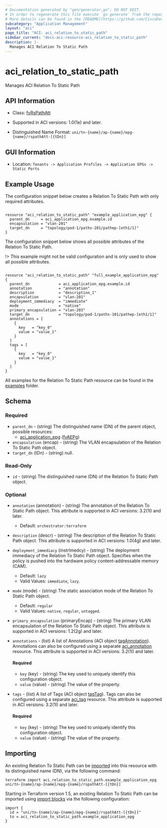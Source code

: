 ```yaml
---
# Documentation generated by "gen/generator.go"; DO NOT EDIT.
# In order to regenerate this file execute `go generate` from the repository root.
# More details can be found in the [README](https://github.com/CiscoDevNet/terraform-provider-aci/blob/master/README.md).
subcategory: "Application Management"
layout: "aci"
page_title: "ACI: aci_relation_to_static_path"
sidebar_current: "docs-aci-resource-aci_relation_to_static_path"
description: |-
  Manages ACI Relation To Static Path
---
```


# aci_relation_to_static_path #

Manages ACI Relation To Static Path



## API Information ##

* Class: [fvRsPathAtt](https://pubhub.devnetcloud.com/media/model-doc-latest/docs/app/index.html#/objects/fvRsPathAtt/overview)

* Supported in ACI versions: 1.0(1e) and later.

* Distinguished Name Format: `uni/tn-{name}/ap-{name}/epg-{name}/rspathAtt-[{tDn}]`

## GUI Information ##

* Location: `Tenants -> Application Profiles -> Application EPGs -> Static Ports`

## Example Usage ##

The configuration snippet below creates a Relation To Static Path with only required attributes.

```hcl

resource "aci_relation_to_static_path" "example_application_epg" {
  parent_dn     = aci_application_epg.example.id
  encapsulation = "vlan-201"
  target_dn     = "topology/pod-1/paths-101/pathep-[eth1/1]"
}

```
The configuration snippet below shows all possible attributes of the Relation To Static Path.

!> This example might not be valid configuration and is only used to show all possible attributes.

```hcl

resource "aci_relation_to_static_path" "full_example_application_epg" {
  parent_dn             = aci_application_epg.example.id
  annotation            = "annotation"
  description           = "description_1"
  encapsulation         = "vlan-201"
  deployment_immediacy  = "immediate"
  mode                  = "native"
  primary_encapsulation = "vlan-203"
  target_dn             = "topology/pod-1/paths-101/pathep-[eth1/1]"
  annotations = [
    {
      key   = "key_0"
      value = "value_1"
    }
  ]
  tags = [
    {
      key   = "key_0"
      value = "value_1"
    }
  ]
}

```

All examples for the Relation To Static Path resource can be found in the [examples](https://github.com/CiscoDevNet/terraform-provider-aci/tree/master/examples/resources/aci_relation_to_static_path) folder.

## Schema ##

### Required ###

* `parent_dn` - (string) The distinguished name (DN) of the parent object, possible resources:
  - [aci_application_epg](https://registry.terraform.io/providers/CiscoDevNet/aci/latest/docs/resources/application_epg) ([fvAEPg](https://pubhub.devnetcloud.com/media/model-doc-latest/docs/app/index.html#/objects/fvAEPg/overview))
* `encapsulation` (encap) - (string) The VLAN encapsulation of the Relation To Static Path object.
* `target_dn` (tDn) - (string) null.

### Read-Only ###

* `id` - (string) The distinguished name (DN) of the Relation To Static Path object.

### Optional ###

* `annotation` (annotation) - (string) The annotation of the Relation To Static Path object. This attribute is supported in ACI versions: 3.2(1l) and later.
  - Default: `orchestrator:terraform`
* `description` (descr) - (string) The description of the Relation To Static Path object. This attribute is supported in ACI versions: 1.0(4g) and later.
* `deployment_immediacy` (instrImedcy) - (string) The deployment immediacy of the Relation To Static Path object. Specifies when the policy is pushed into the hardware policy content-addressable memory (CAM).
  - Default: `lazy`
  - Valid Values: `immediate`, `lazy`.
* `mode` (mode) - (string) The static association mode of the Relation To Static Path object.
  - Default: `regular`
  - Valid Values: `native`, `regular`, `untagged`.
* `primary_encapsulation` (primaryEncap) - (string) The primary VLAN encapsulation of the Relation To Static Path object. This attribute is supported in ACI versions: 1.2(2g) and later.
* `annotations` - (list) A list of Annotations (ACI object [tagAnnotation](https://pubhub.devnetcloud.com/media/model-doc-latest/docs/app/index.html#/objects/tagAnnotation/overview)). Annotations can also be configured using a separate [aci_annotation](https://registry.terraform.io/providers/CiscoDevNet/aci/latest/docs/resources/annotation) resource. This attribute is supported in ACI versions: 3.2(1l) and later.
  #### Required ####
  
    * `key` (key) - (string) The key used to uniquely identify this configuration object.
    * `value` (value) - (string) The value of the property.
* `tags` - (list) A list of Tags (ACI object [tagTag](https://pubhub.devnetcloud.com/media/model-doc-latest/docs/app/index.html#/objects/tagTag/overview)). Tags can also be configured using a separate [aci_tag](https://registry.terraform.io/providers/CiscoDevNet/aci/latest/docs/resources/tag) resource. This attribute is supported in ACI versions: 3.2(1l) and later.
  #### Required ####
  
    * `key` (key) - (string) The key used to uniquely identify this configuration object.
    * `value` (value) - (string) The value of the property.

## Importing

An existing Relation To Static Path can be [imported](https://www.terraform.io/docs/import/index.html) into this resource with its distinguished name (DN), via the following command:

```
terraform import aci_relation_to_static_path.example_application_epg uni/tn-{name}/ap-{name}/epg-{name}/rspathAtt-[{tDn}]
```

Starting in Terraform version 1.5, an existing Relation To Static Path can be imported
using [import blocks](https://developer.hashicorp.com/terraform/language/import) via the following configuration:

```
import {
  id = "uni/tn-{name}/ap-{name}/epg-{name}/rspathAtt-[{tDn}]"
  to = aci_relation_to_static_path.example_application_epg
}
```
